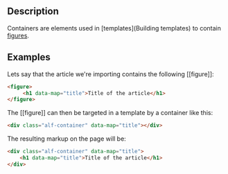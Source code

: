 ## Description

Containers are elements used in [templates](Building templates) to contain [figures](Figure).

## Examples

Lets say that the article we're importing contains the following [[figure]]:

```html
<figure>
     <h1 data-map="title">Title of the article</h1>
</figure>
```

The [[figure]] can then be targeted in a template by a container like this:

```html
<div class="alf-container" data-map="title"></div>
```

The resulting markup on the page will be:

```html
<div class="alf-container" data-map="title">
    <h1 data-map="title">Title of the article</h1>
</div>
```
